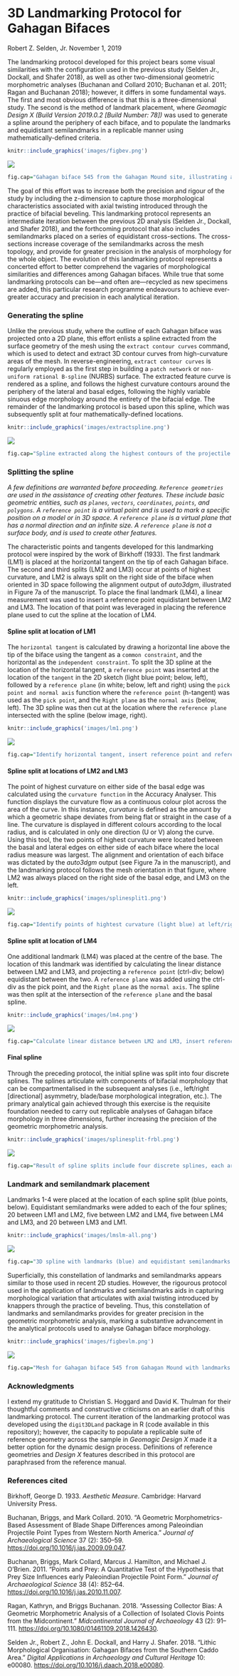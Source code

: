 3D Landmarking Protocol for Gahagan Bifaces
================
Robert Z. Selden, Jr.
November 1, 2019

The landmarking protocol developed for this project bears some visual
similarities with the configuration used in the previous study (Selden
Jr., Dockall, and Shafer 2018), as well as other two-dimensional
geometric morphometric analyses (Buchanan and Collard 2010; Buchanan et
al. 2011; Ragan and Buchanan 2018); however, it differs in some
fundamental ways. The first and most obvious difference is that this is
a three-dimensional study. The second is the method of landmark
placement, where *Geomagic Design X (Build Version 2019.0.2 \[Build
Number: 78\])* was used to generate a spline around the periphery of
each biface, and to populate the landmarks and equidistant semilandmarks
in a replicable manner using mathematically-defined criteria.

``` r
knitr::include_graphics('images/figbev.png')
```

![](images/figbev.png)<!-- -->

``` r
fig.cap="Gahagan biface 545 from the Gahagan Mound site, illustrating axial twisting. \\label{figbev}"
```

The goal of this effort was to increase both the precision and rigour of
the study by including the z-dimension to capture those morphological
characteristics associated with axial twisting introduced through the
practice of bifacial beveling. This landmarking protocol represents an
intermediate iteration between the previous 2D analysis (Selden Jr.,
Dockall, and Shafer 2018), and the forthcoming protocol that also
includes semilandmarks placed on a series of equidistant cross-sections.
The cross-sections increase coverage of the semilandmarks across the
mesh topology, and provide for greater precision in the analysis of
morphology for the whole object. The evolution of this landmarking
protocol represents a concerted effort to better comprehend the vagaries
of morphological similarities and differences among Gahagan bifaces.
While true that some landmarking protocols can be—and often are—recycled
as new specimens are added, this particular research programme
endeavours to achieve ever-greater accuracy and precision in each
analytical iteration.

### Generating the spline

Unlike the previous study, where the outline of each Gahagan biface was
projected onto a 2D plane, this effort enlists a spline extracted from
the surface geometry of the mesh using the `extract contour curves`
command, which is used to detect and extract 3D contour curves from
high-curvature areas of the mesh. In reverse-engineering, `extract
contour curves` is regularly employed as the first step in building a
`patch network` or `non-uniform rational B-spline` (NURBS) surface. The
extracted feature curve is rendered as a spline, and follows the highest
curvature contours around the periphery of the lateral and basal edges,
following the highly variable sinuous edge morphology around the
entirety of the bifacial edge. The remainder of the landmarking protocol
is based upon this spline, which was subsequently split at four
mathematically-defined locations.

``` r
knitr::include_graphics('images/extractspline.png')
```

![](images/extractspline.png)<!-- -->

``` r
fig.cap="Spline extracted along the highest contours of the projectile. \\label{figspline}"
```

### Splitting the spline

*A few definitions are warranted before proceeding. `Reference
geometries` are used in the assistance of creating other features. These
include basic geometric entities, such as `planes`, `vectors`,
`coordinates`, `points`, and `polygons`. A `reference point` is a
virtual point and is used to mark a specific position on a model or in
3D space. A `reference plane` is a virtual plane that has a normal
direction and an infinite size. A `reference plane` is not a surface
body, and is used to create other features.*

The characteristic points and tangents developed for this landmarking
protocol were inspired by the work of Birkhoff (1933). The first
landmark (LM1) is placed at the horizontal tangent on the tip of each
Gahagan biface. The second and third splits (LM2 and LM3) occur at
points of highest curvature, and LM2 is always split on the right side
of the biface when oriented in 3D space following the alignment output
of *auto3dgm*, illustrated in Figure 7a of the manuscript. To place the
final landmark (LM4), a linear measurement was used to insert a
reference point equidistant between LM2 and LM3. The location of that
point was leveraged in placing the reference plane used to cut the
spline at the location of LM4.

#### Spline split at location of LM1

The `horizontal tangent` is calculated by drawing a horizontal line
above the tip of the biface using the tangent as a `common constraint`,
and the horizontal as the `independent constraint`. To split the 3D
spline at the location of the horizontal tangent, a `reference point`
was inserted at the location of the `tangent` in the 2D sketch (light
blue point; below, left), followed by a `reference plane` (in white;
below, left and right) using the `pick point and normal axis` function
where the `reference point` (h-tangent) was used as the `pick point`,
and the `Right plane` as the `normal axis` (below, left). The 3D spline
was then cut at the location where the `reference plane` intersected
with the spline (below image, right).

``` r
knitr::include_graphics('images/lm1.png')
```

![](images/lm1.png)<!-- -->

``` r
fig.cap="Identify horizontal tangent, insert reference point and reference plane (left). Use reference plane to cut spline at the location of the horizontal tangent (right). \\label{figlm1}"
```

#### Spline split at locations of LM2 and LM3

The point of highest curvature on either side of the basal edge was
calculated using the `curvature function` in the Accuracy Analyser. This
function displays the curvature flow as a continuous colour plot across
the area of the curve. In this instance, *curvature* is defined as the
amount by which a geometric shape deviates from being flat or straight
in the case of a line. The curvature is displayed in different colours
according to the local radius, and is calculated in only one direction
(U or V) along the curve. Using this tool, the two points of highest
curvature were located between the basal and lateral edges on either
side of each biface where the local radius measure was largest. The
alignment and orientation of each biface was dictated by the *auto3dgm*
output (see Figure 7a in the manuscript), and the landmarking protocol
follows the mesh orientation in that figure, where LM2 was always placed
on the right side of the basal edge, and LM3 on the left.

``` r
knitr::include_graphics('images/splinesplit1.png')
```

![](images/splinesplit1.png)<!-- -->

``` r
fig.cap="Identify points of hightest curvature (light blue) at left/right intersection of lateral and basal edges. \\label{figsplinesplitlr}"
```

#### Spline split at location of LM4

One additional landmark (LM4) was placed at the centre of the base. The
location of this landmark was identified by calculating the linear
distance between LM2 and LM3, and projecting a `reference point`
(ctrl-div; below) equidistant between the two. A `reference plane` was
added using the ctrl-div as the pick point, and the `Right plane` as the
`normal axis`. The spline was then split at the intersection of the
`reference plane` and the basal spline.

``` r
knitr::include_graphics('images/lm4.png')
```

![](images/lm4.png)<!-- -->

``` r
fig.cap="Calculate linear distance between LM2 and LM3, insert reference plane coplanar to Right plane equidistant between LM2 and LM3, and use the reference plane to cut the spline.  \\label{figlm4}"
```

#### Final spline

Through the preceding protocol, the initial spline was split into four
discrete splines. The splines articulate with components of bifacial
morphology that can be compartmentalised in the subsequent analyses
(i.e., left/right \[directional\] asymmetry, blade/base morphological
integration, etc.). The primary analytical gain achieved through this
exercise is the requisite foundation needed to carry out replicable
analyses of Gahagan biface morphology in three dimensions, further
increasing the precision of the geometric morphometric analysis.

``` r
knitr::include_graphics('images/splinesplit-frbl.png')
```

![](images/splinesplit-frbl.png)<!-- -->

``` r
fig.cap="Result of spline splits include four discrete splines, each articulating with a potential region of analytical interest. \\label{figsplinesplit-frbl}"
```

### Landmark and semilandmark placement

Landmarks 1-4 were placed at the location of each spline split (blue
points, below). Equidistant semilandmarks were added to each of the four
splines; 20 between LM1 and LM2, five between LM2 and LM4, five between
LM4 and LM3, and 20 between LM3 and LM1.

``` r
knitr::include_graphics('images/lmslm-all.png')
```

![](images/lmslm-all.png)<!-- -->

``` r
fig.cap="3D spline with landmarks (blue) and equidistant semilandmarks (white) applied, with top, right, and front planes. Semilandmarks are renumbered in post.  \\label{figlmslm-all}"
```

Superficially, this constellation of landmarks and semilandmarks appears
similar to those used in recent 2D studies. However, the rigourous
protocol used in the application of landmarks and semilandmarks aids in
capturing morphological variation that articulates with axial twisting
introduced by knappers through the practice of beveling. Thus, this
constellation of landmarks and semilandmarks provides for greater
precision in the geometric morphometric analysis, marking a substantive
advancement in the analytical protocols used to analyse Gahagan biface
morphology.

``` r
knitr::include_graphics('images/figbevlm.png')
```

![](images/figbevlm.png)<!-- -->

``` r
fig.cap="Mesh for Gahagan biface 545 from Gahagan Mound with landmarks and equidistant semilandmarks applied. \\label{figbevlm}"
```

### Acknowledgments

I extend my gratitude to Christian S. Hoggard and David K. Thulman for
their thoughtful comments and constructive criticisms on an earlier
draft of this landmarking protocol. The current iteration of the
landmarking protocol was developed using the `digit3DLand` package in R
(code available in this repository); however, the capacity to populate a
replicable suite of reference geometry across the sample in *Geomagic
Design X* made it a better option for the dynamic design process.
Definitions of reference geometries and *Design X* features described in
this protocol are paraphrased from the reference manual.

### References cited

<div id="refs" class="references">

<div id="ref-RN11786">

Birkhoff, George D. 1933. *Aesthetic Measure*. Cambridge: Harvard
University Press.

</div>

<div id="ref-RN1754">

Buchanan, Briggs, and Mark Collard. 2010. “A Geometric
Morphometrics-Based Assessment of Blade Shape Differences among
Paleoindian Projectile Point Types from Western North America.” *Journal
of Archaeological Science* 37 (2): 350–59.
<https://doi.org/10.1016/j.jas.2009.09.047>.

</div>

<div id="ref-RN1736">

Buchanan, Briggs, Mark Collard, Marcus J. Hamilton, and Michael J.
O’Brien. 2011. “Points and Prey: A Quantitative Test of the Hypothesis
that Prey Size Influences early Paleoindian Projectile Point Form.”
*Journal of Archaeological Science* 38 (4): 852–64.
<https://doi.org/10.1016/j.jas.2010.11.007>.

</div>

<div id="ref-RN11731">

Ragan, Kathryn, and Briggs Buchanan. 2018. “Assessing Collector Bias: A
Geometric Morphometric Analysis of a Collection of Isolated Clovis
Points from the Midcontinent.” *Midcontinental Journal of Archaeology*
43 (2): 91–111. <https://doi.org/10.1080/01461109.2018.1426430>.

</div>

<div id="ref-RN11783">

Selden Jr., Robert Z., John E. Dockall, and Harry J. Shafer. 2018.
“Lithic Morphological Organisation: Gahagan Bifaces from the Southern
Caddo Area.” *Digital Applications in Archaeology and Cultural Heritage*
10: e00080. <https://doi.org/10.1016/j.daach.2018.e00080>.

</div>

</div>
